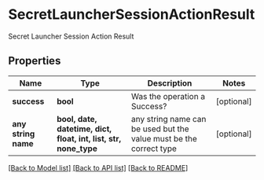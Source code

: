 # SecretLauncherSessionActionResult

Secret Launcher Session Action Result

## Properties
Name | Type | Description | Notes
------------ | ------------- | ------------- | -------------
**success** | **bool** | Was the operation a Success? | [optional] 
**any string name** | **bool, date, datetime, dict, float, int, list, str, none_type** | any string name can be used but the value must be the correct type | [optional]

[[Back to Model list]](../README.md#documentation-for-models) [[Back to API list]](../README.md#documentation-for-api-endpoints) [[Back to README]](../README.md)


